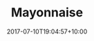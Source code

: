 ---
title: "Mayonnaise"
date: 2017-07-10T19:04:57+10:00
draft: false
serves: 4
preparation-time:
cooking-time: 5 minutes
notes: For Kie :-)
ingredients:
  - 1 egg yolk
  - 1/2 cup of good quality vegetable oil. Not extra virgin though, it's too fruity and will overpower the mayonnaise. Use extra light olive oil, or macadamia, peanut or a similar lightly flavoured oil. 
  - pinch of salt
  - 1/2 tsp of powdered or dijon mustard
  - 2 tsp lemon juice
  - 1/2 tsp sugar
method:
  - Place the egg yolk, lemon juice, mustard, salt and sugar in a bowl and whisk until frothy. This is an important step as it aerates the egg yolk making it easier to emulsify the oil.
  - Gradually pour in the oil as you whisk. Start slowly, allowing the oil to emulsify before adding more. You'll be able to increase the rate that you pour as the mayonnaise starts to thicken.
  - Adjust the seasoning. You may need more sugar, lemon juice or salt.
tags:
  - Sauces
---